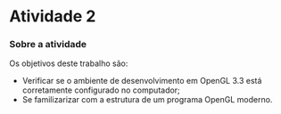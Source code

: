 # Atividade 2

### Sobre a atividade

  Os objetivos deste trabalho são:
  
  * Verificar se o ambiente de desenvolvimento em OpenGL 3.3 está corretamente configurado no
      computador;
  * Se familizarizar com a estrutura de um programa OpenGL moderno.
